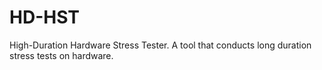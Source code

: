 # HD-HST
High-Duration Hardware Stress Tester. A tool that conducts long duration stress tests on hardware.
